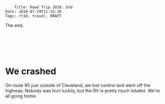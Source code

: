         Title: Road Trip 2018: End
    Date: 2018-07-29T11:33:30
    Tags: rt18, travel, DRAFT

The end.

<!-- more -->

<br></br><br></br>


# We crashed

On route 90 just outside of Cleveland, we lost control and went off the highway.
Nobody was hurt luckily, but the RV is pretty much totaled.
We're all going home.

